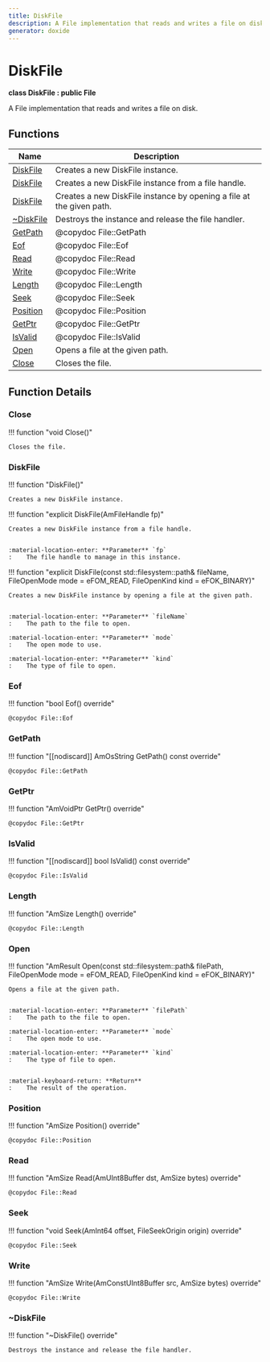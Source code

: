 ```yaml
---
title: DiskFile
description: A File implementation that reads and writes a file on disk. 
generator: doxide
---
```



# DiskFile

**class  DiskFile : public File**


A File implementation that reads and writes a file on disk.
     




## Functions

| Name | Description |
| ---- | ----------- |
| [DiskFile](#DiskFile) | Creates a new DiskFile instance.  |
| [DiskFile](#DiskFile) | Creates a new DiskFile instance from a file handle. |
| [DiskFile](#DiskFile) | Creates a new DiskFile instance by opening a file at the given path. |
| [~DiskFile](#_u007eDiskFile) | Destroys the instance and release the file handler.  |
| [GetPath](#GetPath) |  @copydoc File::GetPath  |
| [Eof](#Eof) |  @copydoc File::Eof  |
| [Read](#Read) |  @copydoc File::Read  |
| [Write](#Write) |  @copydoc File::Write  |
| [Length](#Length) |  @copydoc File::Length  |
| [Seek](#Seek) |  @copydoc File::Seek  |
| [Position](#Position) |  @copydoc File::Position  |
| [GetPtr](#GetPtr) |  @copydoc File::GetPtr  |
| [IsValid](#IsValid) |  @copydoc File::IsValid  |
| [Open](#Open) | Opens a file at the given path. |
| [Close](#Close) | Closes the file.  |

## Function Details

### Close<a name="Close"></a>
!!! function "void Close()"

    
    Closes the file.
             
    
    
    

### DiskFile<a name="DiskFile"></a>
!!! function "DiskFile()"

    
    Creates a new DiskFile instance.
             
    
    
    

!!! function "explicit DiskFile(AmFileHandle fp)"

    
    Creates a new DiskFile instance from a file handle.
    
    
    :material-location-enter: **Parameter** `fp`
    :    The file handle to manage in this instance.
                
    

!!! function "explicit DiskFile(const std::filesystem::path&amp; fileName, FileOpenMode mode = eFOM_READ, FileOpenKind kind = eFOK_BINARY)"

    
    Creates a new DiskFile instance by opening a file at the given path.
    
    
    :material-location-enter: **Parameter** `fileName`
    :    The path to the file to open.
        
    :material-location-enter: **Parameter** `mode`
    :    The open mode to use.
        
    :material-location-enter: **Parameter** `kind`
    :    The type of file to open.
                
    

### Eof<a name="Eof"></a>
!!! function "bool Eof() override"

    
    @copydoc File::Eof
            
    

### GetPath<a name="GetPath"></a>
!!! function "[[nodiscard]] AmOsString GetPath() const override"

    
    @copydoc File::GetPath
            
    

### GetPtr<a name="GetPtr"></a>
!!! function "AmVoidPtr GetPtr() override"

    
    @copydoc File::GetPtr
            
    

### IsValid<a name="IsValid"></a>
!!! function "[[nodiscard]] bool IsValid() const override"

    
    @copydoc File::IsValid
            
    

### Length<a name="Length"></a>
!!! function "AmSize Length() override"

    
    @copydoc File::Length
            
    

### Open<a name="Open"></a>
!!! function "AmResult Open(const std::filesystem::path&amp; filePath, FileOpenMode mode = eFOM_READ, FileOpenKind kind = eFOK_BINARY)"

    
    Opens a file at the given path.
    
    
    :material-location-enter: **Parameter** `filePath`
    :    The path to the file to open.
        
    :material-location-enter: **Parameter** `mode`
    :    The open mode to use.
        
    :material-location-enter: **Parameter** `kind`
    :    The type of file to open.
    
    
    :material-keyboard-return: **Return**
    :    The result of the operation.
            
    

### Position<a name="Position"></a>
!!! function "AmSize Position() override"

    
    @copydoc File::Position
            
    

### Read<a name="Read"></a>
!!! function "AmSize Read(AmUInt8Buffer dst, AmSize bytes) override"

    
    @copydoc File::Read
            
    

### Seek<a name="Seek"></a>
!!! function "void Seek(AmInt64 offset, FileSeekOrigin origin) override"

    
    @copydoc File::Seek
            
    

### Write<a name="Write"></a>
!!! function "AmSize Write(AmConstUInt8Buffer src, AmSize bytes) override"

    
    @copydoc File::Write
            
    

### ~DiskFile<a name="_u007eDiskFile"></a>
!!! function "~DiskFile() override"

    
    Destroys the instance and release the file handler.
             
    
    
    


